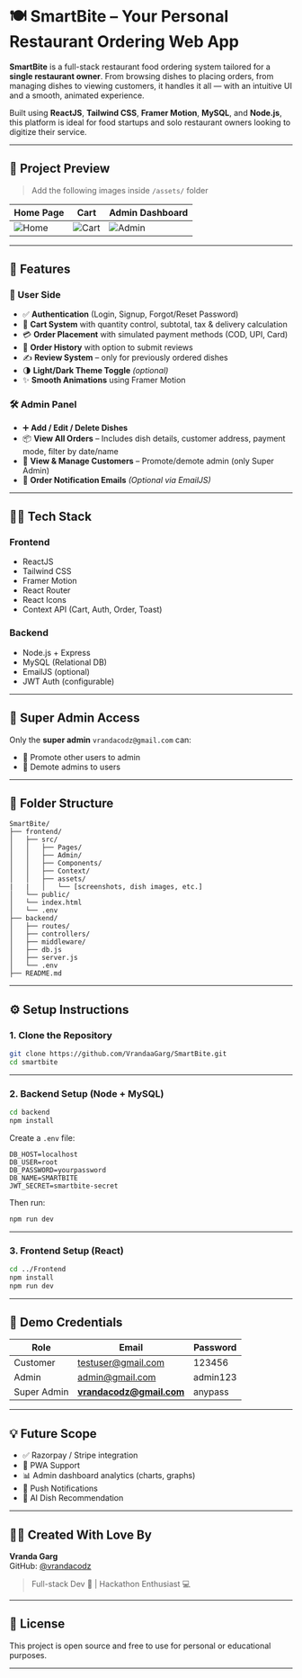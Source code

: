 # 🍽️ SmartBite – Your Personal Restaurant Ordering Web App

**SmartBite** is a full-stack restaurant food ordering system tailored for a **single restaurant owner**. From browsing dishes to placing orders, from managing dishes to viewing customers, it handles it all — with an intuitive UI and a smooth, animated experience.

Built using **ReactJS**, **Tailwind CSS**, **Framer Motion**, **MySQL**, and **Node.js**, this platform is ideal for food startups and solo restaurant owners looking to digitize their service.

---

## 📸 Project Preview

> Add the following images inside `/assets/` folder

| Home Page | Cart | Admin Dashboard |
|-----------|------|------------------|
| ![Home](./assets/home.png) | ![Cart](./assets/cart.png) | ![Admin](./assets/admin.png) |

---

## 🚀 Features

### 🧑 User Side
- ✅ **Authentication** (Login, Signup, Forgot/Reset Password)
- 🛒 **Cart System** with quantity control, subtotal, tax & delivery calculation
- 💳 **Order Placement** with simulated payment methods (COD, UPI, Card)
- 📜 **Order History** with option to submit reviews
- ✍️ **Review System** – only for previously ordered dishes
- 🌗 **Light/Dark Theme Toggle** *(optional)*
- ✨ **Smooth Animations** using Framer Motion

### 🛠️ Admin Panel
- ➕ **Add / Edit / Delete Dishes**
- 📦 **View All Orders** – Includes dish details, customer address, payment mode, filter by date/name
- 👥 **View & Manage Customers** – Promote/demote admin (only Super Admin)
- 📧 **Order Notification Emails** *(Optional via EmailJS)*

---

## 🧑‍💻 Tech Stack

### Frontend
- ReactJS
- Tailwind CSS
- Framer Motion
- React Router
- React Icons
- Context API (Cart, Auth, Order, Toast)

### Backend
- Node.js + Express
- MySQL (Relational DB)
- EmailJS (optional)
- JWT Auth (configurable)

---

## 🔐 Super Admin Access

Only the **super admin** `vrandacodz@gmail.com` can:
- 🔐 Promote other users to admin
- 🔐 Demote admins to users

---

## 📁 Folder Structure

```
SmartBite/
├── frontend/
│   ├── src/
│   │   ├── Pages/
│   │   ├── Admin/
│   │   ├── Components/
│   │   ├── Context/
│   │   ├── assets/
|   |   │   └── [screenshots, dish images, etc.]
│   └── public/
│   └── index.html
│   └── .env
├── backend/
│   ├── routes/
│   ├── controllers/
│   ├── middleware/
│   ├── db.js
│   ├── server.js
│   └── .env
├── README.md
```

---

## ⚙️ Setup Instructions

### 1. Clone the Repository

```bash
git clone https://github.com/VrandaaGarg/SmartBite.git
cd smartbite
```

---

### 2. Backend Setup (Node + MySQL)

```bash
cd backend
npm install
```

Create a `.env` file:

```env
DB_HOST=localhost
DB_USER=root
DB_PASSWORD=yourpassword
DB_NAME=SMARTBITE
JWT_SECRET=smartbite-secret
```

Then run:

```bash
npm run dev
```

---

### 3. Frontend Setup (React)

```bash
cd ../Frontend
npm install
npm run dev
```

---

## 🧪 Demo Credentials

| Role        | Email                    | Password   |
|-------------|--------------------------|------------|
| Customer    | testuser@gmail.com       | 123456     |
| Admin       | admin@gmail.com          | admin123   |
| Super Admin | **vrandacodz@gmail.com** | anypass    |

---

## 💡 Future Scope

- ✅ Razorpay / Stripe integration
- 📱 PWA Support
- 📊 Admin dashboard analytics (charts, graphs)
- 📲 Push Notifications
- 🤖 AI Dish Recommendation

---

## 🧑‍🍳 Created With Love By

**Vranda Garg**  
GitHub: [@vrandacodz](https://github.com/VrandaaGarg)

> Full-stack Dev 🍔 | Hackathon Enthusiast 💻 

---

## 📝 License

This project is open source and free to use for personal or educational purposes.

---